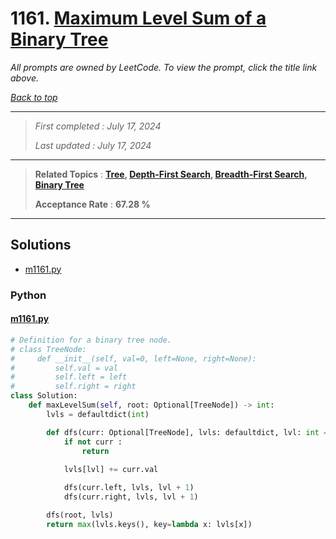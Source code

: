 # 1161. [Maximum Level Sum of a Binary Tree](<https://leetcode.com/problems/maximum-level-sum-of-a-binary-tree>)

*All prompts are owned by LeetCode. To view the prompt, click the title link above.*

*[Back to top](<../README.md>)*

------

> *First completed : July 17, 2024*
>
> *Last updated : July 17, 2024*

------

> **Related Topics** : **[Tree](<by_topic/Tree.md>), [Depth-First Search](<by_topic/Depth-First Search.md>), [Breadth-First Search](<by_topic/Breadth-First Search.md>), [Binary Tree](<by_topic/Binary Tree.md>)**
>
> **Acceptance Rate** : **67.28 %**

------

## Solutions

- [m1161.py](<../my-submissions/m1161.py>)
### Python
#### [m1161.py](<../my-submissions/m1161.py>)
```Python
# Definition for a binary tree node.
# class TreeNode:
#     def __init__(self, val=0, left=None, right=None):
#         self.val = val
#         self.left = left
#         self.right = right
class Solution:
    def maxLevelSum(self, root: Optional[TreeNode]) -> int:
        lvls = defaultdict(int)

        def dfs(curr: Optional[TreeNode], lvls: defaultdict, lvl: int = 1) -> None :
            if not curr :
                return
            
            lvls[lvl] += curr.val

            dfs(curr.left, lvls, lvl + 1)
            dfs(curr.right, lvls, lvl + 1)

        dfs(root, lvls)
        return max(lvls.keys(), key=lambda x: lvls[x])
```

